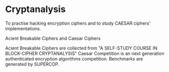 Cryptanalysis
=============
To practise hacking encryption ciphers and to study CAESAR ciphers' implementations.

Acient Breakable Ciphers and Caesar Ciphers

Acient Breakable Ciphers are collected from "A SELF-STUDY COURSE IN BLOCK-CIPHER CRYPTANALYSIS"
Caesar Competition is an next generation authenticated encryption algorithms competition.
Benchmarks are generated by SUPERCOP. 
